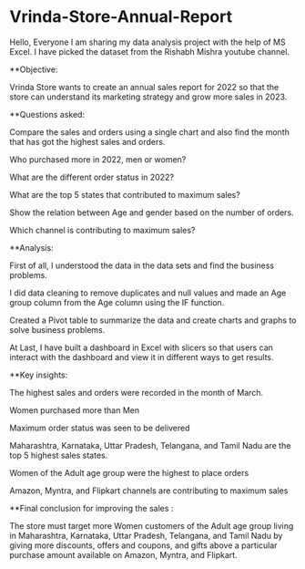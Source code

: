 # Vrinda-Store-Annual-Report
Hello, Everyone I am sharing my data analysis project with the help of MS Excel. I have picked the dataset from the Rishabh Mishra youtube channel.

**Objective:

Vrinda Store wants to create an annual sales report for 2022 so that the store can understand its marketing strategy and grow more sales in 2023.

**Questions asked:

Compare the sales and orders using a single chart and also find the month that has got the highest sales and orders.

Who purchased more in 2022, men or women?

What are the different order status in 2022?

What are the top 5 states that contributed to maximum sales?

Show the relation between Age and gender based on the number of orders.

Which channel is contributing to maximum sales?

**Analysis:

First of all, I understood the data in the data sets and find the business problems.

I did data cleaning to remove duplicates and null values and made an Age group column from the Age column using the IF function.

Created a Pivot table to summarize the data and create charts and graphs to solve business problems.

At Last, I have built a dashboard in Excel with slicers so that users can interact with the dashboard and view it in different ways to get results.

**Key insights:

The highest sales and orders were recorded in the month of March.

Women purchased more than Men

Maximum order status was seen to be delivered

Maharashtra, Karnataka, Uttar Pradesh, Telangana, and Tamil Nadu are the top 5 highest sales states.

Women of the Adult age group were the highest to place orders

Amazon, Myntra, and Flipkart channels are contributing to maximum sales

**Final conclusion for improving the sales :

The store must target more Women customers of the Adult age group living in Maharashtra, Karnataka, Uttar Pradesh, Telangana, and Tamil Nadu by giving more discounts, offers and coupons, and gifts above a particular purchase amount available on Amazon, Myntra, and Flipkart.
